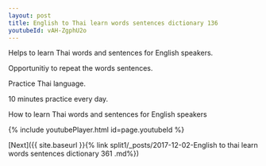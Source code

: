 ```yaml
---
layout: post
title: English to Thai learn words sentences dictionary 136 
youtubeId: vAH-ZgphU2o
---
```

 
 
Helps to learn Thai words and sentences for English speakers.

Opportunitiy to repeat the words sentences. 

Practice Thai language. 
 
10 minutes practice every day. 
 
How to learn Thai words and sentences for English speakers 
 
{% include youtubePlayer.html id=page.youtubeId %}
 
 
[Next]({{ site.baseurl }}{% link  split1/_posts/2017-12-02-English to thai learn words sentences dictionary 361 .md%})
 
